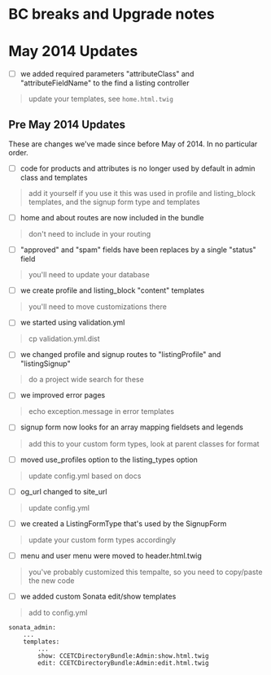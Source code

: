 # BC breaks and Upgrade notes
# May 2014 Updates
- [ ] we added required parameters "attributeClass" and "attributeFieldName" to the find a listing controller
 
> update your templates, see ``home.html.twig``

## Pre May 2014 Updates
These are changes we've made since before May of 2014.  In no particular order.

- [ ] code for products and attributes is no longer used by default in admin class and templates

> add it yourself if you use it
> this was used in profile and listing_block templates, and the signup form type and templates

- [ ] home and about routes are now included in the bundle

> don't need to include in your routing

- [ ] "approved" and "spam" fields have been replaces by a single "status" field

> you'll need to update your database

- [ ] we create profile and listing_block "content" templates

> you'll need to move customizations there

- [ ] we started using validation.yml

> cp validation.yml.dist

- [ ] we changed profile and signup routes to "listingProfile" and "listingSignup"

> do a project wide search for these

- [ ] we improved error pages

> echo exception.message in error templates

- [ ] signup form now looks for an array mapping fieldsets and legends

> add this to your custom form types, look at parent classes for format

- [ ] moved use_profiles option to the listing_types option

> update config.yml based on docs

- [ ] og_url changed to site_url

> update config.yml

- [ ] we created a ListingFormType that's used by the SignupForm

> update your custom form types accordingly

- [ ] menu and user menu were moved to header.html.twig

> you've probably customized this tempalte, so you need to copy/paste the new code

- [ ] we added custom Sonata edit/show templates

> add to config.yml

	sonata_admin:
		...
	    templates:
	    	...
			show: CCETCDirectoryBundle:Admin:show.html.twig
			edit: CCETCDirectoryBundle:Admin:edit.html.twig

